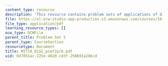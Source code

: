 ```yaml
---
content_type: resource
description: 'This resource contains problem sets of applications of differentiation. '
file: https://ol-ocw-studio-app-production.s3.amazonaws.com/courses/18-01sc-single-variable-calculus-fall-2010/0d7855ac225e4020cd3f258691a286cd_MIT18_01SC_pset2prb.pdf
file_type: application/pdf
learning_resource_types: []
ocw_type: OCWFile
parent_title: Problem Set 5
parent_type: CourseSection
resourcetype: Document
title: MIT18_01SC_pset2prb.pdf
uid: 0d7855ac-225e-4020-cd3f-258691a286cd
---
```

